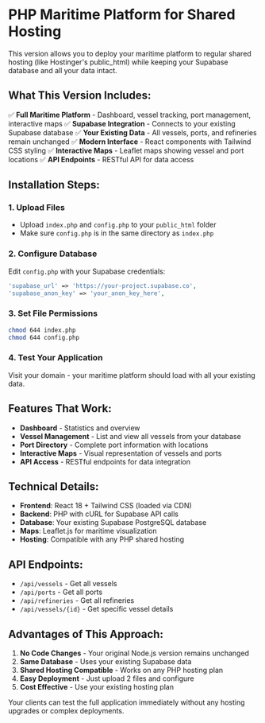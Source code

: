 # PHP Maritime Platform for Shared Hosting

This version allows you to deploy your maritime platform to regular shared hosting (like Hostinger's public_html) while keeping your Supabase database and all your data intact.

## What This Version Includes:

✅ **Full Maritime Platform** - Dashboard, vessel tracking, port management, interactive maps
✅ **Supabase Integration** - Connects to your existing Supabase database 
✅ **Your Existing Data** - All vessels, ports, and refineries remain unchanged
✅ **Modern Interface** - React components with Tailwind CSS styling
✅ **Interactive Maps** - Leaflet maps showing vessel and port locations
✅ **API Endpoints** - RESTful API for data access

## Installation Steps:

### 1. Upload Files
- Upload `index.php` and `config.php` to your `public_html` folder
- Make sure `config.php` is in the same directory as `index.php`

### 2. Configure Database
Edit `config.php` with your Supabase credentials:

```php
'supabase_url' => 'https://your-project.supabase.co',
'supabase_anon_key' => 'your_anon_key_here',
```

### 3. Set File Permissions
```bash
chmod 644 index.php
chmod 644 config.php
```

### 4. Test Your Application
Visit your domain - your maritime platform should load with all your existing data.

## Features That Work:

- **Dashboard** - Statistics and overview
- **Vessel Management** - List and view all vessels from your database
- **Port Directory** - Complete port information with locations
- **Interactive Maps** - Visual representation of vessels and ports
- **API Access** - RESTful endpoints for data integration

## Technical Details:

- **Frontend**: React 18 + Tailwind CSS (loaded via CDN)
- **Backend**: PHP with cURL for Supabase API calls
- **Database**: Your existing Supabase PostgreSQL database
- **Maps**: Leaflet.js for maritime visualization
- **Hosting**: Compatible with any PHP shared hosting

## API Endpoints:

- `/api/vessels` - Get all vessels
- `/api/ports` - Get all ports  
- `/api/refineries` - Get all refineries
- `/api/vessels/{id}` - Get specific vessel details

## Advantages of This Approach:

1. **No Code Changes** - Your original Node.js version remains unchanged
2. **Same Database** - Uses your existing Supabase data
3. **Shared Hosting Compatible** - Works on any PHP hosting plan
4. **Easy Deployment** - Just upload 2 files and configure
5. **Cost Effective** - Use your existing hosting plan

Your clients can test the full application immediately without any hosting upgrades or complex deployments.